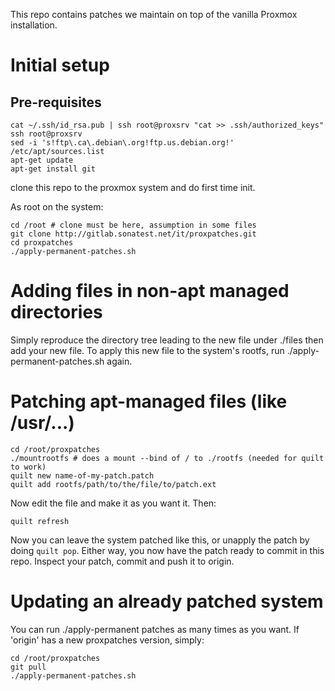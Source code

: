 This repo contains patches we maintain on top of the vanilla Proxmox installation.

# Initial setup
## Pre-requisites
```
cat ~/.ssh/id_rsa.pub | ssh root@proxsrv "cat >> .ssh/authorized_keys"
ssh root@proxsrv
sed -i 's!ftp\.ca\.debian\.org!ftp.us.debian.org!' /etc/apt/sources.list
apt-get update
apt-get install git
```

clone this repo to the proxmox system and do first time init.

As root on the system:

```
cd /root # clone must be here, assumption in some files
git clone http://gitlab.sonatest.net/it/proxpatches.git
cd proxpatches
./apply-permanent-patches.sh
```

# Adding files in non-apt managed directories
Simply reproduce the directory tree leading to the new file under ./files then
add your new file. To apply this new file to the system's rootfs, run ./apply-permanent-patches.sh
again.

# Patching apt-managed files (like /usr/...)
```
cd /root/proxpatches
./mountrootfs # does a mount --bind of / to ./rootfs (needed for quilt to work)
quilt new name-of-my-patch.patch
quilt add rootfs/path/to/the/file/to/patch.ext
```
Now edit the file and make it as you want it. Then:
```
quilt refresh
```
Now you can leave the system patched like this, or unapply the patch by doing `quilt pop`.
Either way, you now have the patch ready to commit in this repo. Inspect your patch, commit
and push it to origin.

# Updating an already patched system
You can run ./apply-permanent patches as many times as you want. If 'origin' has
a new proxpatches version, simply:
```
cd /root/proxpatches
git pull
./apply-permanent-patches.sh
```

